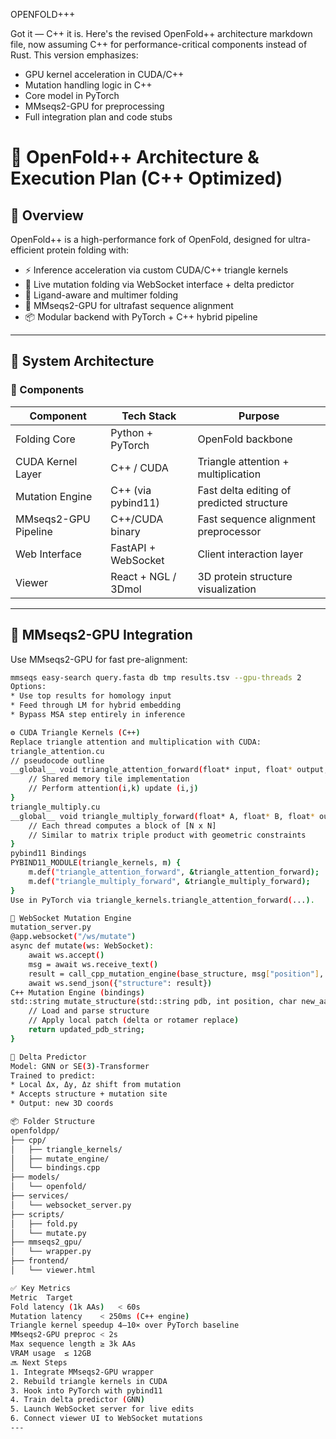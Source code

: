 OPENFOLD+++

Got it — C++ it is. Here's the revised OpenFold++ architecture markdown file, now assuming C++ for performance-critical components instead of Rust. This version emphasizes:
* GPU kernel acceleration in CUDA/C++
* Mutation handling logic in C++
* Core model in PyTorch
* MMseqs2-GPU for preprocessing
* Full integration plan and code stubs

# 🧬 OpenFold++ Architecture & Execution Plan (C++ Optimized)

## 🚀 Overview

OpenFold++ is a high-performance fork of OpenFold, designed for ultra-efficient protein folding with:

- ⚡ Inference acceleration via custom CUDA/C++ triangle kernels
- 🔁 Live mutation folding via WebSocket interface + delta predictor
- 🧠 Ligand-aware and multimer folding
- 🧬 MMseqs2-GPU for ultrafast sequence alignment
- 📦 Modular backend with PyTorch + C++ hybrid pipeline

---

## 🧱 System Architecture

### 🔹 Components

| Component             | Tech Stack            | Purpose                                 |
|----------------------|------------------------|-----------------------------------------|
| Folding Core         | Python + PyTorch       | OpenFold backbone                       |
| CUDA Kernel Layer    | C++ / CUDA             | Triangle attention + multiplication     |
| Mutation Engine      | C++ (via pybind11)     | Fast delta editing of predicted structure |
| MMseqs2-GPU Pipeline | C++/CUDA binary        | Fast sequence alignment preprocessor    |
| Web Interface        | FastAPI + WebSocket    | Client interaction layer                |
| Viewer               | React + NGL / 3Dmol     | 3D protein structure visualization      | # don't worry about this.... 

---

## 🔗 MMseqs2-GPU Integration

Use MMseqs2-GPU for fast pre-alignment:

```bash
mmseqs easy-search query.fasta db tmp results.tsv --gpu-threads 2
Options:
* Use top results for homology input
* Feed through LM for hybrid embedding
* Bypass MSA step entirely in inference

⚙️ CUDA Triangle Kernels (C++)
Replace triangle attention and multiplication with CUDA:
triangle_attention.cu
// pseudocode outline
__global__ void triangle_attention_forward(float* input, float* output, int N, int C) {
    // Shared memory tile implementation
    // Perform attention(i,k) update (i,j)
}
triangle_multiply.cu
__global__ void triangle_multiply_forward(float* A, float* B, float* out, int N, int C) {
    // Each thread computes a block of [N x N]
    // Similar to matrix triple product with geometric constraints
}
pybind11 Bindings
PYBIND11_MODULE(triangle_kernels, m) {
    m.def("triangle_attention_forward", &triangle_attention_forward);
    m.def("triangle_multiply_forward", &triangle_multiply_forward);
}
Use in PyTorch via triangle_kernels.triangle_attention_forward(...).

🔌 WebSocket Mutation Engine
mutation_server.py
@app.websocket("/ws/mutate")
async def mutate(ws: WebSocket):
    await ws.accept()
    msg = await ws.receive_text()
    result = call_cpp_mutation_engine(base_structure, msg["position"], msg["new_aa"])
    await ws.send_json({"structure": result})
C++ Mutation Engine (bindings)
std::string mutate_structure(std::string pdb, int position, char new_aa) {
    // Load and parse structure
    // Apply local patch (delta or rotamer replace)
    return updated_pdb_string;
}

🧬 Delta Predictor
Model: GNN or SE(3)-Transformer
Trained to predict:
* Local Δx, Δy, Δz shift from mutation
* Accepts structure + mutation site
* Output: new 3D coords

📦 Folder Structure
openfoldpp/
├── cpp/
│   ├── triangle_kernels/
│   ├── mutate_engine/
│   └── bindings.cpp
├── models/
│   └── openfold/
├── services/
│   └── websocket_server.py
├── scripts/
│   ├── fold.py
│   └── mutate.py
├── mmseqs2_gpu/
│   └── wrapper.py
├── frontend/
│   └── viewer.html

✅ Key Metrics
Metric	Target
Fold latency (1k AAs)	< 60s
Mutation latency	< 250ms (C++ engine)
Triangle kernel speedup	4–10× over PyTorch baseline
MMseqs2-GPU preproc	< 2s
Max sequence length	≥ 3k AAs
VRAM usage	≤ 12GB
🔜 Next Steps
1. Integrate MMseqs2-GPU wrapper
2. Rebuild triangle kernels in CUDA
3. Hook into PyTorch with pybind11
4. Train delta predictor (GNN)
5. Launch WebSocket server for live edits
6. Connect viewer UI to WebSocket mutations
---
